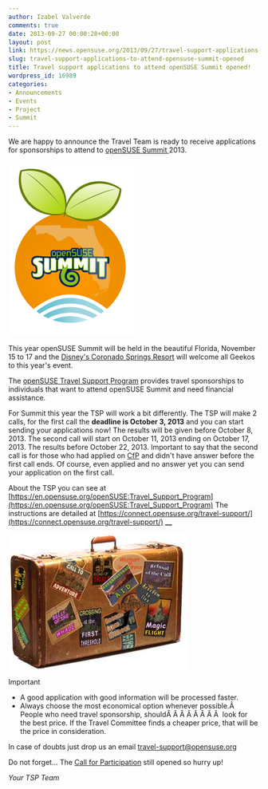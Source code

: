 ```yaml
---
author: Izabel Valverde
comments: true
date: 2013-09-27 00:00:28+00:00
layout: post
link: https://news.opensuse.org/2013/09/27/travel-support-applications-to-attend-opensuse-summit-opened/
slug: travel-support-applications-to-attend-opensuse-summit-opened
title: Travel support applications to attend openSUSE Summit opened!
wordpress_id: 16989
categories:
- Announcements
- Events
- Project
- Summit
---
```


We are happy to announce the Travel Team is ready to receive applications for sponsorships to attend to [openSUSE Summit ](http://summit.opensuse.org/)2013.

[![openSUSE Summit 2013 logo](/wp-content/uploads/2013/09/LogoSunIdeaPeach.png)](/wp-content/uploads/2013/09/LogoSunIdeaPeach.png)

This year openSUSE Summit will be held in the beautiful Florida, November 15 to 17 and the [Disney's Coronado Springs Resort](http://summit.opensuse.org/#location) will welcome all Geekos to this year's event.

The [openSUSE Travel Support Program](https://en.opensuse.org/openSUSE:Travel_Support_Program) provides travel sponsorships to individuals that want to attend openSUSE Summit and need financial assistance.

For Summit this year the TSP will work a bit differently. The TSP will make 2 calls, for the first call the **deadline is October 3, 2013** and you can start sending your applications now! The results will be given before October 8, 2013.
The second call will start on October 11, 2013 ending on October 17, 2013. The results before October 22, 2013. Important to say that the second call is for those who had applied on [CfP](http://summit.opensuse.org/#cfp) and didn't have answer before the first call ends. Of course, even applied and no answer yet you can send your application on the first call.

About the TSP you can see at [https://en.opensuse.org/openSUSE:Travel_Support_Program](https://en.opensuse.org/openSUSE:Travel_Support_Program) The instructions are detailed at [https://connect.opensuse.org/travel-support/](https://connect.opensuse.org/travel-support/)
**__**



[![Suitcase](/wp-content/uploads/2013/09/suitcase.jpg)](/wp-content/uploads/2013/09/suitcase.jpg)

Important
* A good application with good information will be processed faster.
* Always choose the most economical option whenever possible.Â  People who need travel sponsorship, shouldÂ Â Â Â Â Â Â Â  look for the best price. If the Travel Committee finds a cheaper price, that will be the price in consideration.





In case of doubts just drop us an email travel-support@opensuse.org

Do not forget... The [Call for Participation](http://summit.opensuse.org/#cfp) still opened so hurry up!


_Your TSP Team_

